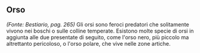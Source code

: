 ## **Orso**

_(Fonte: Bestiario, pag. 265)_ Gli orsi sono feroci predatori che solitamente
vivono nei boschi o sulle colline temperate. Esistono molte specie di orsi in
aggiunta alle due presentate di seguito, come l'orso nero, più piccolo ma
altrettanto pericoloso, o l'orso polare, che vive nelle zone artiche.
